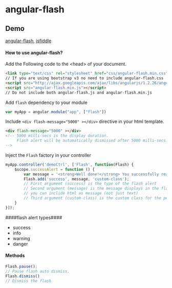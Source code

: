 angular-flash 
=============


Demo
----------------
[angular-flash](http://sachinchoolur.github.io/angular-flash/),  [jsfiddle](http://jsfiddle.net/sachin377/1azz4xya/)



#### How to use angular-flash? ####

Add the Following code to the &lt;head&gt; of your document.
```html
<link type="text/css" rel="stylesheet" href="css/angular-flash.min.css" />
// If you are using bootstrap v3 no need to include angular-flash.css
<script src="http://ajax.googleapis.com/ajax/libs/angularjs/1.2.26/angular.min.js"></script>
<script src="angular-flash.min.js"></script>
// Do not include both angular-flash.js and angular-flash.min.js
```
Add `flash` dependency to your module
```javascript
var myApp = angular.module("app", ["flash"])
```
Include `<div flash-message="5000" ></div>` directive in your html template.
```html
<div flash-message="5000" ></div> 
<!-- 5000 milli-secs is the display duration.
     Flash alert will be automatically dismissed after 5000 milli-secs.
-->
```
Inject the `Flash` factory in your controller
```javascript
myApp.controller('demoCtrl', ['Flash', function(Flash) {
    $scope.successAlert = function () {
        var message = '<strong>Well done!</strong> You successfully read this important alert message.';
        Flash.add('success', message, 'custom-class');
        // First argument (success) is the type of the flash alert
        // Second argument (message) is the message displays in the flash alert
        // you can inclide html as message (not just text)
        // Third argument (custom-class) is the custom class for the perticular flash alert
    }
}]);
```
####flash alert types####
+ success
+ info
+ warning
+ danger

#### Methods ####
``` javascript
Flash.pause();
// Pause flash auto dismiss.
Flash.dismiss()
// Dismiss the flash
```
